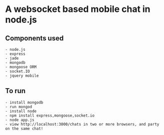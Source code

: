 A websocket based mobile chat in node.js
===

Components used
---
	- node.js
	- express
	- jade
	- mongodb
	- mongoose ORM
	- socket.IO
	- jquery mobile

To run
---
	- install mongodb
	- run mongod
	- install node
	- npm install express,mongoose,socket.io
	- node app.js
	- view http://localhost:3000/chats in two or more browsers, and party on the same chat!


